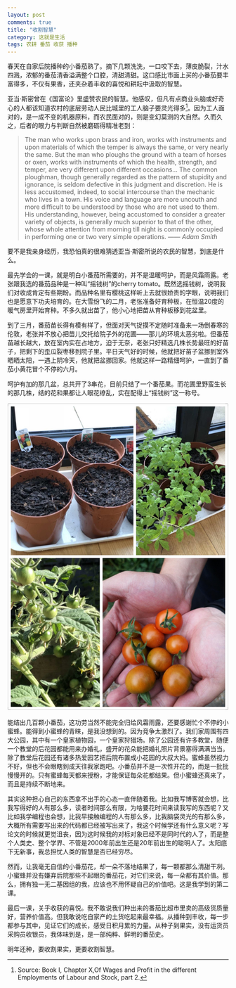 ```yaml
---
layout: post
comments: true
title: "收割智慧"
category: 这就是生活  
tags: 农耕 番茄 收获 播种 
---
```


春天在自家后院播种的小番茄熟了。摘下几颗洗洗，一口咬下去，薄皮脆裂，汁水四溅，浓郁的番茄清香溢满整个口腔，清甜清甜。这口感比市面上买的小番茄要丰富得多，不仅有果香，还夹杂着丰收的喜悦和耕耘中汲取的智慧。

亚当·斯密曾在《国富论》里盛赞农民的智慧。他感叹，但凡有点商业头脑或好奇心的人都该知道农村的底层劳动人民比城里的工人脑子要灵光得多[^1]。因为工人面对的，是一成不变的机器原料，而农民面对的，则是变幻莫测的大自然。久而久之，后者的眼力与判断自然被磨砺得精准老到：

> The man who works upon brass and iron, works with instruments and upon materials of which the temper is always the same, or very nearly the same. But the man who ploughs the ground with a team of horses or oxen, works with instruments of which the health, strength, and temper, are very different upon different occasions... The common ploughman, though generally regarded as the pattern of stupidity and ignorance, is seldom defective in this judgment and discretion. He is less accustomed, indeed, to social intercourse than the mechanic who lives in a town. His voice and language are more uncouth and more difficult to be understood by those who are not used to them. His understanding, however, being accustomed to consider a greater variety of objects, is generally much superior to that of the other, whose whole attention from morning till night is commonly occupied in performing one or two very simple operations. —— *Adam Smith*

要不是我亲身经历，我恐怕真的很难猜透亚当·斯密所说的农民的智慧，到底是什么。

最先学会的一课，就是明白小番茄所需要的，并不是温暖呵护，而是风霜雨露。老张跟我选的番茄品种是一种叫“摇钱树”的cherry tomato。既然选摇钱树，说明我们对收成肯定有些期盼。而品种名里有樱桃这样听上去就很娇贵的字眼，说明我们也是愿意下功夫培育的。在大雪纷飞的二月，老张准备好育种板，在恒温20度的暖气房里开始育种。不多久就出苗了，他小心地把苗从育种板移到花盆里。

到了三月，番茄苗长得有模有样了，但面对天气捉摸不定随时准备来一场倒春寒的伦敦，老张并不放心把苗儿交托给院子外的花圃——那儿的环境太恶劣啦。但番茄苗越长越大，放在室内实在占地方，迫于无奈，老张只好精选几株长势最旺的好苗子，把剩下的歪瓜裂枣移到院子里。平日天气好的时候，他就把好苗子盆挪到室外晒晒太阳，一遇上阴冷天，他就把盆挪回家。他就这样一路精细呵护，一直到了番茄小黄花冒个不停的六月。

呵护有加的那几盆，总共开了3串花，目前只结了一个番茄果。而花圃里野蛮生长的那几株，结的花和果都让人眼花缭乱，实在配得上“摇钱树”这一称号。

![tomato](/images/tomato.jpeg)

能结出几百颗小番茄，这功劳当然不能完全归给风霜雨露，还要感谢忙个不停的小蜜蜂。能得到小蜜蜂的青睐，是我没想到的。因为竞争太激烈了。我们家周围有四大公园，其中有一个皇家植物园，一个皇家狩猎场。除了公园还有许多教堂，随便一个教堂的后花园都能用来办婚礼，盛开的花朵能把婚礼照片背景塞得满满当当。除了教堂后花园还有诸多热爱园艺把后院布置成小花园的大叔大妈。蜜蜂虽然视力不好，但也不会眼瞎到成天往我家跑吧。小番茄并不是一次性开花的，而是一批批慢慢开的。只有蜜蜂每天都来授粉，才能保证每朵花都结果。但小蜜蜂还真来了，而且是持续不断地来。

其实这种担心自己的东西拿不出手的心态一直伴随着我。比如我写博客就会想，比我写得好的人有那么多，读者时间那么有限，为啥要花时间来读我写的东西呢？又比如我学编程也会想，比我早接触编程的人有那么多，比我脑袋灵光的有那么多，大概所有需要写出来的代码都已经被写出来了，我这个时候学还有什么意义呢？写论文的时候就更觉沮丧，因为这时候我的对标对象已经不是同时代的人了，而是整个人类史、整个学界、不管是2000年前出生还是20年前出生的聪明人了。太阳底下无新事，我总担忧人类的智慧是否已经穷尽。

然而，让我毫无自信的小番茄花，却一朵不落地结果了，每一颗都那么清甜干冽。小蜜蜂并没有嫌弃后院那些不起眼的番茄花，对它们来说，每一朵都有其价值。那么，拥有独一无二基因组的我，应该也不用怀疑自己的价值吧。这是我学到的第二课。

最后一课，关乎收获的喜悦。我不敢说我们种出来的番茄比超市里卖的高级货质量好，营养价值高。但我敢说吃自家产的土货吃起来最幸福。从播种到丰收，每一步都参与其中，见证它们的成长，感受日积月累的力量。从种子到果实，没有运货员采购员收银员，我体味到是，是一部纯粹、鲜明的番茄史。

明年还种，要收割果实，更要收割智慧。

[^1]: Source: <The Wealth of Nations> Book I, Chapter X,Of Wages and Profit in the different Employments of Labour and Stock, part 2.

 